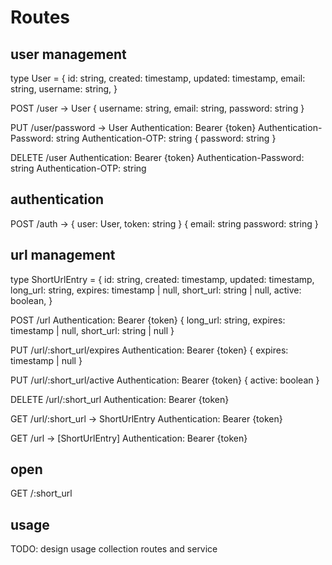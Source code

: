 # Routes

## user management

type User = {
	id: string,
	created: timestamp,
	updated: timestamp,
	email: string,
	username: string,
}

POST /user -> User
{
	username: string,
	email: string,
	password: string
}

PUT /user/password -> User
Authentication: Bearer {token}
Authentication-Password: string
Authentication-OTP: string
{
	password: string
}

DELETE /user
Authentication: Bearer {token}
Authentication-Password: string
Authentication-OTP: string

## authentication

POST /auth -> { user: User, token: string }
{
	email: string
	password: string
}

## url management

type ShortUrlEntry = {
	id: string,
	created: timestamp,
	updated: timestamp,
	long_url: string,
	expires: timestamp | null,
	short_url: string | null,
	active: boolean,
}

POST /url
Authentication: Bearer {token}
{
	long_url: string,
	expires: timestamp | null,
	short_url: string | null
}

PUT /url/:short_url/expires
Authentication: Bearer {token}
{
	expires: timestamp | null
}

PUT /url/:short_url/active
Authentication: Bearer {token}
{
	active: boolean
}

DELETE /url/:short_url
Authentication: Bearer {token}

GET /url/:short_url -> ShortUrlEntry
Authentication: Bearer {token}

GET /url -> [ShortUrlEntry]
Authentication: Bearer {token}

## open

GET /:short_url

## usage

TODO: design usage collection routes and service
